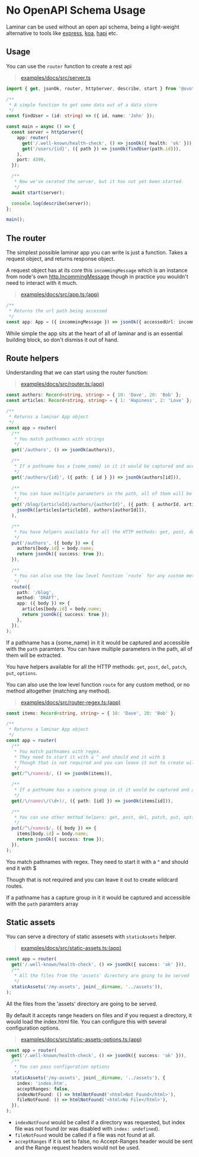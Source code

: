 # No OpenAPI Schema Usage

Laminar can be used without an open api schema, being a light-weight alternative to tools like [express](expressjs.com), [koa](https://koajs.com), [hapi](https://hapi.dev) etc.

## Usage

You can use the `router` function to create a rest api

> [examples/docs/src/server.ts](https://github.com/ovotech/laminar/tree/main/examples/docs/src/server.ts)

```typescript
import { get, jsonOk, router, httpServer, describe, start } from '@ovotech/laminar';

/**
 * A simple function to get some data out of a data store
 */
const findUser = (id: string) => ({ id, name: 'John' });

const main = async () => {
  const server = httpServer({
    app: router(
      get('/.well-known/health-check', () => jsonOk({ health: 'ok' })),
      get('/users/{id}', ({ path }) => jsonOk(findUser(path.id))),
    ),
    port: 4399,
  });

  /**
   * Now we've cerated the server, but it has not yet been started.
   */
  await start(server);

  console.log(describe(server));
};

main();
```

## The router

The simplest possible laminar app you can write is just a function. Takes a request object, and returns response object.

A request object has at its core this `incommingMessage` which is an instance from node's own [http.IncommingMessage](https://nodejs.org/api/http.html#http_class_http_incomingmessage) though in practice you wouldn't need to interact with it much.

> [examples/docs/src/app.ts:(app)](https://github.com/ovotech/laminar/tree/main/examples/docs/src/app.ts#L2-L9)

```typescript
/**
 * Returns the url path being accessed
 */
const app: App = ({ incommingMessage }) => jsonOk({ accessedUrl: incommingMessage.url });
```

While simple the app sits at the heart of all of laminar and is an essential building block, so don't dismiss it out of hand.

## Route helpers

Understanding that we can start using the router function:

> [examples/docs/src/router.ts:(app)](https://github.com/ovotech/laminar/tree/main/examples/docs/src/router.ts#L2-L49)

```typescript
const authors: Record<string, string> = { 10: 'Dave', 20: 'Bob' };
const articles: Record<string, string> = { 1: 'Hapiness', 2: 'Love' };

/**
 * Returns a laminar App object
 */
const app = router(
  /**
   * You match pathnames with strings
   */
  get('/authors', () => jsonOk(authors)),

  /**
   * If a pathname has a {some_name} in it it would be captured and accessible with the `path` paramters
   */
  get('/authors/{id}', ({ path: { id } }) => jsonOk(authors[id])),

  /**
   * You can have multiple parameters in the path, all of them will be extracted
   */
  get('/blog/{articleId}/authors/{authorId}', ({ path: { authorId, articleId } }) =>
    jsonOk([articles[articleId], authors[authorId]]),
  ),

  /**
   * You have helpers available for all the HTTP methods: get, post, del, patch, put, options
   */
  put('/authors', ({ body }) => {
    authors[body.id] = body.name;
    return jsonOk({ success: true });
  }),

  /**
   * You can also use the low level function `route` for any custom method, or no method altogether (matching any method)
   */
  route({
    path: '/blog',
    method: 'DRAFT',
    app: ({ body }) => {
      articles[body.id] = body.name;
      return jsonOk({ success: true });
    },
  }),
);
```

If a pathname has a {some_name} in it it would be captured and accessible with the `path` paramters. You can have multiple parameters in the path, all of them will be extracted.

You have helpers available for all the HTTP methods: `get`, `post`, `del`, `patch`, `put`, `options`.

You can also use the low level function `route` for any custom method, or no method altogether (matching any method).

> [examples/docs/src/router-regex.ts:(app)](https://github.com/ovotech/laminar/tree/main/examples/docs/src/router-regex.ts#L2-L31)

```typescript
const items: Record<string, string> = { 10: 'Dave', 20: 'Bob' };

/**
 * Returns a laminar App object
 */
const app = router(
  /**
   * You match pathnames with regex.
   * They need to start it with a ^ and should end it with $
   * Though that is not required and you can leave it out to create wildcard routes
   */
  get(/^\/names$/, () => jsonOk(items)),

  /**
   * If a pathname has a capture group in it it would be captured and accessible with the `path` paramters array
   */
  get(/\/names\/(\d+)/, ({ path: [id] }) => jsonOk(items[id])),

  /**
   * You can use other method helpers: get, post, del, patch, put, options are available
   */
  put(/^\/names$/, ({ body }) => {
    items[body.id] = body.name;
    return jsonOk({ success: true });
  }),
);
```

You match pathnames with regex. They need to start it with a ^ and should end it with \$

Though that is not required and you can leave it out to create wildcard routes.

If a pathname has a capture group in it it would be captured and accessible with the `path` paramters array

## Static assets

You can serve a directory of static assesets with `staticAssets` helper.

> [examples/docs/src/static-assets.ts:(app)](https://github.com/ovotech/laminar/tree/main/examples/docs/src/static-assets.ts#L3-L13)

```typescript
const app = router(
  get('/.well-known/health-check', () => jsonOk({ success: 'ok' })),
  /**
   * All the files from the 'assets' directory are going to be served
   */
  staticAssets('/my-assets', join(__dirname, '../assets')),
);
```

All the files from the 'assets' directory are going to be served.

By default it accepts range headers on files and if you request a directory, it would load the index.html file. You can configure this with several configuration options.

> [examples/docs/src/static-assets-options.ts:(app)](https://github.com/ovotech/laminar/tree/main/examples/docs/src/static-assets-options.ts#L3-L18)

```typescript
const app = router(
  get('/.well-known/health-check', () => jsonOk({ success: 'ok' })),
  /**
   * You can pass configuration options
   */
  staticAssets('/my-assets', join(__dirname, '../assets'), {
    index: 'index.htm',
    acceptRanges: false,
    indexNotFound: () => htmlNotFound('<html>Not Found</html>'),
    fileNotFound: () => htmlNotFound('<html>No File</html>'),
  }),
);
```

- `indexNotFound` would be called if a directory was requested, but index file was not found (or was disabled with `index: undefined`).
- `fileNotFound` would be called if a file was not found at all.
- `acceptRanges` if it is set to false, no Accept-Ranges header would be sent and the Range request headers would not be used.
